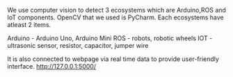 We use computer vision to detect 3 ecosystems which are Arduino,ROS and IoT components. 
OpenCV that we used is PyCharm.
Each ecosystems have atleast 2 items.

Arduino - Arduino Uno, Arduino Mini
ROS - robots, robotic wheels
IOT - ultrasonic sensor, resistor, capacitor, jumper wire


It is also connected to webpage via real time data to provide user-friendly interface. http://127.0.0.1:5000/

